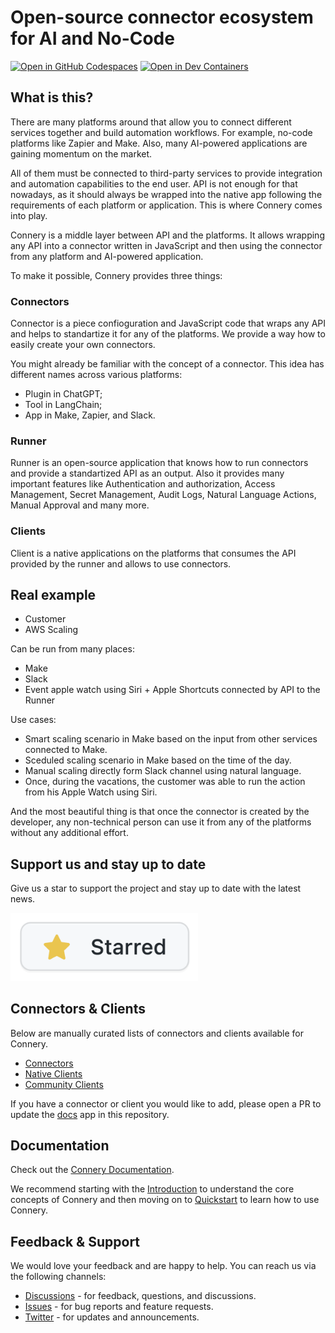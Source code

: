 # Open-source connector ecosystem for AI and No-Code

[![Open in GitHub Codespaces](https://img.shields.io/badge/Open%20in%20GitHub%20Codespaces-black?logo=github)](https://github.com/codespaces/new/connery-io/connery?quickstart=1)
[![Open in Dev Containers](https://img.shields.io/badge/Open%20in%20Dev%20Container-blue?logo=visualstudiocode)](https://vscode.dev/redirect?url=vscode://ms-vscode-remote.remote-containers/cloneInVolume?url=https://github.com/connery-io/connery)

## What is this?

There are many platforms around that allow you to connect different services together and build automation workflows. For example, no-code platforms like Zapier and Make. Also, many AI-powered applications are gaining momentum on the market.

All of them must be connected to third-party services to provide integration and automation capabilities to the end user. API is not enough for that nowadays, as it should always be wrapped into the native app following the requirements of each platform or application. This is where Connery comes into play.

Connery is a middle layer between API and the platforms. It allows wrapping any API into a connector written in JavaScript and then using the connector from any platform and AI-powered application.

To make it possible, Connery provides three things:

### Connectors

Connector is a piece confioguration and JavaScript code that wraps any API and helps to standartize it for any of the platforms. We provide a way how to easily create your own connectors.

You might already be familiar with the concept of a connector. This idea has different names across various platforms:

- Plugin in ChatGPT;
- Tool in LangChain;
- App in Make, Zapier, and Slack.

### Runner

Runner is an open-source application that knows how to run connectors and provide a standartized API as an output.
Also it provides many important features like Authentication and authorization, Access Management, Secret Management, Audit Logs, Natural Language Actions, Manual Approval and many more.

### Clients

Client is a native applications on the platforms that consumes the API provided by the runner and allows to use connectors.

## Real example

- Customer
- AWS Scaling

Can be run from many places:

- Make
- Slack
- Event apple watch using Siri + Apple Shortcuts connected by API to the Runner

Use cases:

- Smart scaling scenario in Make based on the input from other services connected to Make.
- Sceduled scaling scenario in Make based on the time of the day.
- Manual scaling directly form Slack channel using natural language.
- Once, during the vacations, the customer was able to run the action from his Apple Watch using Siri.

And the most beautiful thing is that once the connector is created by the developer, any non-technical person can use it from any of the platforms without any additional effort.

## Support us and stay up to date

Give us a star to support the project and stay up to date with the latest news.

<img src="/apps/docs/static/img/repo/give-us-a-star.png" width="300">

## Connectors & Clients

Below are manually curated lists of connectors and clients available for Connery.

- [Connectors](https://docs.connery.io/docs/connectors)
- [Native Clients](https://docs.connery.io/docs/native-clients/)
- [Community Clients](https://docs.connery.io/docs/community-clients)

If you have a connector or client you would like to add, please open a PR to update the [docs](https://github.com/connery-io/connery/tree/main/apps/docs/docs) app in this repository.

## Documentation

Check out the [Connery Documentation](https://docs.connery.io).

We recommend starting with the [Introduction](https://docs.connery.io/docs/introduction) to understand the core concepts of Connery and then moving on to [Quickstart](https://docs.connery.io/docs/quick-start/) to learn how to use Connery.

## Feedback & Support

We would love your feedback and are happy to help. You can reach us via the following channels:

- [Discussions](https://github.com/connery-io/connery/discussions) - for feedback, questions, and discussions.
- [Issues](https://github.com/connery-io/connery/issues) - for bug reports and feature requests.
- [Twitter](https://twitter.com/connery_io) - for updates and announcements.
